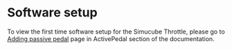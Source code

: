 # Software setup

To view the first time software setup for the Simucube Throttle, please go to [Adding passive pedal](../ActivePedal//Software/Passive%20pedal%20setup.md) page in ActivePedal section of the documentation.